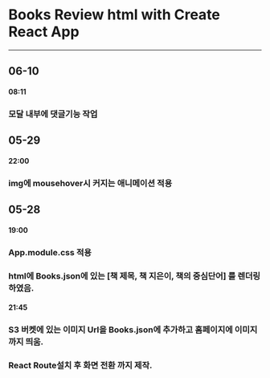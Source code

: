 # Books Review html with Create React App
<hr></hr>

## 06-10
#### 08:11
### 모달 내부에 댓글기능 작업


## 05-29
#### 22:00
### img에 mousehover시 커지는 애니메이션 적용


## 05-28
#### 19:00
### App.module.css 적용<br>
### html에 Books.json에 있는 [책 제목, 책 지은이, 책의 중심단어] 를 렌더링 하였음.

#### 21:45
### S3 버켓에 있는 이미지 Url을 Books.json에 추가하고 홈페이지에 이미지까지 띄움.
### React Route설치 후 화면 전환 까지 제작.

